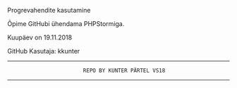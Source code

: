 Progrevahendite kasutamine

Õpime GitHubi ühendama PHPStormiga.

Kuupäev on 19.11.2018

GitHub Kasutaja: kkunter


---------------------------------------------------------------------------
                    
                    
                            REPO BY KÜNTER PÄRTEL VS18
                            
                            

---------------------------------------------------------------------------

